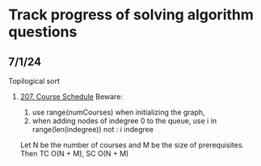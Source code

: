 # Track progress of solving algorithm questions

## 7/1/24
Topilogical sort
1. [207. Course Schedule](https://leetcode.com/problems/course-schedule)
    Beware:  
    1. use range(numCourses) when initializing the graph,
    2. when adding nodes of indegree 0 to the queue, use i in range(len(indegree)) not : i indegree  
    
    Let N be the number of courses and M be the size of prerequisites. Then TC O(N + M), SC O(N + M)
